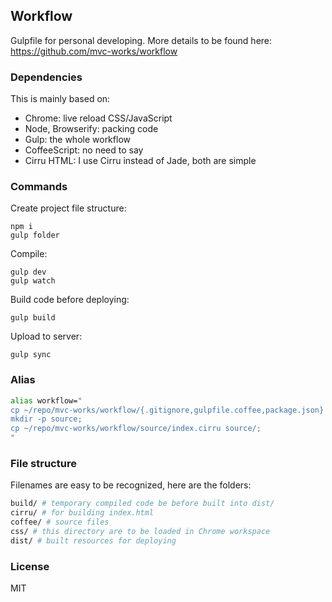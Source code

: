 
Workflow
------

Gulpfile for personal developing. More details to be found here:
https://github.com/mvc-works/workflow

### Dependencies

This is mainly based on:

* Chrome: live reload CSS/JavaScript
* Node, Browserify: packing code
* Gulp: the whole workflow
* CoffeeScript: no need to say
* Cirru HTML: I use Cirru instead of Jade, both are simple

### Commands

Create project file structure:

```
npm i
gulp folder
```

Compile:

```
gulp dev
gulp watch
```

Build code before deploying:

```
gulp build
```

Upload to server:

```
gulp sync
```

### Alias

```bash
alias workflow="
cp ~/repo/mvc-works/workflow/{.gitignore,gulpfile.coffee,package.json} .;
mkdir -p source;
cp ~/repo/mvc-works/workflow/source/index.cirru source/;
"
```

### File structure

Filenames are easy to be recognized, here are the folders:

```sh
build/ # temporary compiled code be before built into dist/
cirru/ # for building index.html
coffee/ # source files
css/ # this directory are to be loaded in Chrome workspace
dist/ # built resources for deploying
```

### License

MIT